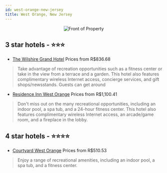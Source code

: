 ```yaml
---
id: west-orange-new-jersey
title: West Orange, New Jersey
---
```


<center><img src="https://i.travelapi.com/hotels/2000000/1010000/1000500/1000460/8f53578b_z.jpg" alt="Front of Property" /></center>


##  3 star hotels - ⭐️⭐️⭐️

-    [The Wilshire Grand Hotel](https://us.hurb.com/hotels/west-orange/the-wilshire-grand-hotel-JNP-JP220519?cmp=18055) Prices from R$836.68
   > Take advantage of recreation opportunities such as a fitness center or take in the view from a terrace and a garden. This hotel also features complimentary wireless Internet access, concierge services, and gift shops/newsstands. Guests can get around
-    [Residence Inn West Orange](https://us.hurb.com/hotels/west-orange/residence-inn-west-orange-JNP-JP185738?cmp=18055) Prices from R$1,100.41
   > Don't miss out on the many recreational opportunities, including an indoor pool, a spa tub, and a 24-hour fitness center. This hotel also features complimentary wireless Internet access, an arcade/game room, and a fireplace in the lobby.

##  4 star hotels - ⭐️⭐️⭐️⭐️

-    [Courtyard West Orange](https://us.hurb.com/hotels/west-orange/courtyard-west-orange-JNP-JP189172?cmp=18055) Prices from R$510.53
   > Enjoy a range of recreational amenities, including an indoor pool, a spa tub, and a fitness center.

